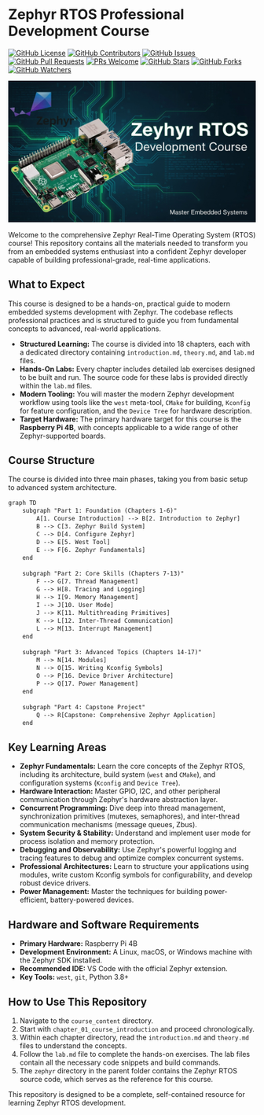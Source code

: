 # Zephyr RTOS Professional Development Course

[![GitHub License](https://img.shields.io/github/license/tinegachris/zephyr_rtos_course_rpi_4b.svg)](https://github.com/tinegachris/zephyr_rtos_course_rpi_4b/blob/main/LICENSE)
[![GitHub Contributors](https://img.shields.io/github/contributors/tinegachris/zephyr_rtos_course_rpi_4b.svg)](https://github.com/tinegachris/zephyr_rtos_course_rpi_4b/graphs/contributors)
[![GitHub Issues](https://img.shields.io/github/issues/tinegachris/zephyr_rtos_course_rpi_4b.svg)](https://github.com/tinegachris/zephyr_rtos_course_rpi_4b/issues)
[![GitHub Pull Requests](https://img.shields.io/github/issues-pr/tinegachris/zephyr_rtos_course_rpi_4b.svg)](https://github.com/tinegachris/zephyr_rtos_course_rpi_4b/pulls)
[![PRs Welcome](https://img.shields.io/badge/PRs-welcome-brightgreen.svg?style=flat-square)](http://makeapullrequest.com)
[![GitHub Stars](https://img.shields.io/github/stars/tinegachris/zephyr_rtos_course_rpi_4b.svg?style=social&label=Star)](https://github.com/tinegachris/zephyr_rtos_course_rpi_4b/stargazers)
[![GitHub Forks](https://img.shields.io/github/forks/tinegachris/zephyr_rtos_course_rpi_4b.svg?style=social&label=Fork)](https://github.com/tinegachris/zephyr_rtos_course_rpi_4b/network/members)
[![GitHub Watchers](https://img.shields.io/github/watchers/tinegachris/zephyr_rtos_course_rpi_4b.svg?style=social&label=Watch)](https://github.com/tinegachris/zephyr_rtos_course_rpi_4b/watchers)

![alt text](Zephyr_RTOS_Development_Course.jpg)

Welcome to the comprehensive Zephyr Real-Time Operating System (RTOS) course! This repository contains all the materials needed to transform you from an embedded systems enthusiast into a confident Zephyr developer capable of building professional-grade, real-time applications.

## What to Expect

This course is designed to be a hands-on, practical guide to modern embedded systems development with Zephyr. The codebase reflects professional practices and is structured to guide you from fundamental concepts to advanced, real-world applications.

- **Structured Learning:** The course is divided into 18 chapters, each with a dedicated directory containing `introduction.md`, `theory.md`, and `lab.md` files.
- **Hands-On Labs:** Every chapter includes detailed lab exercises designed to be built and run. The source code for these labs is provided directly within the `lab.md` files.
- **Modern Tooling:** You will master the modern Zephyr development workflow using tools like the `west` meta-tool, `CMake` for building, `Kconfig` for feature configuration, and the `Device Tree` for hardware description.
- **Target Hardware:** The primary hardware target for this course is the **Raspberry Pi 4B**, with concepts applicable to a wide range of other Zephyr-supported boards.

## Course Structure

The course is divided into three main phases, taking you from basic setup to advanced system architecture.

```mermaid
graph TD
    subgraph "Part 1: Foundation (Chapters 1-6)"
        A[1. Course Introduction] --> B[2. Introduction to Zephyr]
        B --> C[3. Zephyr Build System]
        C --> D[4. Configure Zephyr]
        D --> E[5. West Tool]
        E --> F[6. Zephyr Fundamentals]
    end

    subgraph "Part 2: Core Skills (Chapters 7-13)"
        F --> G[7. Thread Management]
        G --> H[8. Tracing and Logging]
        H --> I[9. Memory Management]
        I --> J[10. User Mode]
        J --> K[11. Multithreading Primitives]
        K --> L[12. Inter-Thread Communication]
        L --> M[13. Interrupt Management]
    end

    subgraph "Part 3: Advanced Topics (Chapters 14-17)"
        M --> N[14. Modules]
        N --> O[15. Writing Kconfig Symbols]
        O --> P[16. Device Driver Architecture]
        P --> Q[17. Power Management]
    end

    subgraph "Part 4: Capstone Project"
        Q --> R[Capstone: Comprehensive Zephyr Application]
    end
```

## Key Learning Areas

- **Zephyr Fundamentals:** Learn the core concepts of the Zephyr RTOS, including its architecture, build system (`west` and `CMake`), and configuration systems (`Kconfig` and `Device Tree`).
- **Hardware Interaction:** Master GPIO, I2C, and other peripheral communication through Zephyr's hardware abstraction layer.
- **Concurrent Programming:** Dive deep into thread management, synchronization primitives (mutexes, semaphores), and inter-thread communication mechanisms (message queues, Zbus).
- **System Security & Stability:** Understand and implement user mode for process isolation and memory protection.
- **Debugging and Observability:** Use Zephyr's powerful logging and tracing features to debug and optimize complex concurrent systems.
- **Professional Architectures:** Learn to structure your applications using modules, write custom Kconfig symbols for configurability, and develop robust device drivers.
- **Power Management:** Master the techniques for building power-efficient, battery-powered devices.

## Hardware and Software Requirements

- **Primary Hardware:** Raspberry Pi 4B
- **Development Environment:** A Linux, macOS, or Windows machine with the Zephyr SDK installed.
- **Recommended IDE:** VS Code with the official Zephyr extension.
- **Key Tools:** `west`, `git`, Python 3.8+

## How to Use This Repository

1.  Navigate to the `course_content` directory.
2.  Start with `chapter_01_course_introduction` and proceed chronologically.
3.  Within each chapter directory, read the `introduction.md` and `theory.md` files to understand the concepts.
4.  Follow the `lab.md` file to complete the hands-on exercises. The lab files contain all the necessary code snippets and build commands.
5.  The `zephyr` directory in the parent folder contains the Zephyr RTOS source code, which serves as the reference for this course.

This repository is designed to be a complete, self-contained resource for learning Zephyr RTOS development.